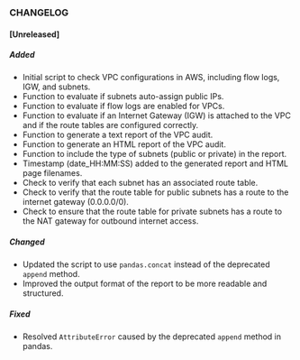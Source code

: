 ### CHANGELOG

#### [Unreleased]

##### Added
- Initial script to check VPC configurations in AWS, including flow logs, IGW, and subnets.
- Function to evaluate if subnets auto-assign public IPs.
- Function to evaluate if flow logs are enabled for VPCs.
- Function to evaluate if an Internet Gateway (IGW) is attached to the VPC and if the route tables are configured correctly.
- Function to generate a text report of the VPC audit.
- Function to generate an HTML report of the VPC audit.
- Function to include the type of subnets (public or private) in the report.
- Timestamp (date_HH:MM:SS) added to the generated report and HTML page filenames.
- Check to verify that each subnet has an associated route table.
- Check to verify that the route table for public subnets has a route to the internet gateway (0.0.0.0/0).
- Check to ensure that the route table for private subnets has a route to the NAT gateway for outbound internet access.

##### Changed
- Updated the script to use `pandas.concat` instead of the deprecated `append` method.
- Improved the output format of the report to be more readable and structured.

##### Fixed
- Resolved `AttributeError` caused by the deprecated `append` method in pandas.
